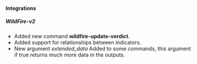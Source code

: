 #### Integrations
##### WildFire-v2
- Added new command **wildfire-update-verdict**.
- Added support for relationships between indicators.
- New argument *extended_data* Added to some commands, this argument if true returns much more data in the outputs.